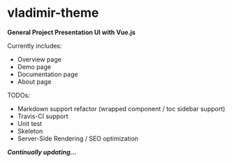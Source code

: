 # vladimir-theme

**General Project Presentation UI with Vue.js**

Currently includes:

- Overview page
- Demo page
- Documentation page
- About page

TODOs:

- Markdown support refactor (wrapped component / toc sidebar support)
- Travis-CI support
- Unit test
- Skeleton
- Server-Side Rendering / SEO optimization

***Continually updating...***
